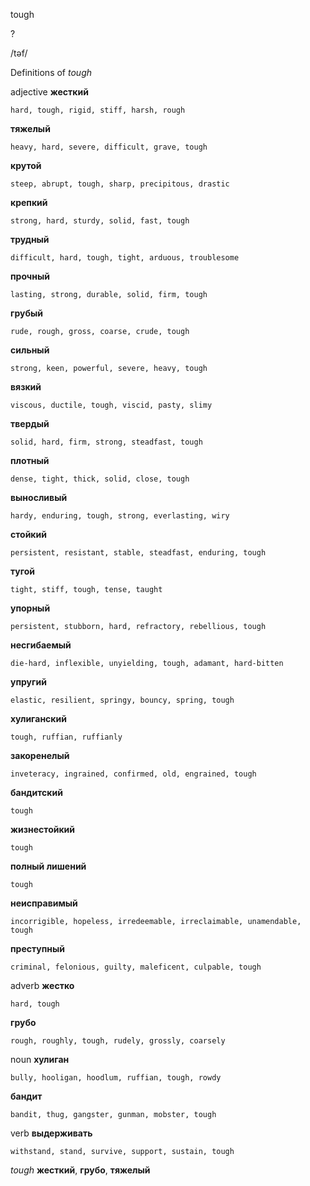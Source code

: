 tough

?

/təf/

Definitions of _tough_

adjective
**жесткий**

    hard, tough, rigid, stiff, harsh, rough
**тяжелый**

    heavy, hard, severe, difficult, grave, tough
**крутой**

    steep, abrupt, tough, sharp, precipitous, drastic
**крепкий**

    strong, hard, sturdy, solid, fast, tough
**трудный**

    difficult, hard, tough, tight, arduous, troublesome
**прочный**

    lasting, strong, durable, solid, firm, tough
**грубый**

    rude, rough, gross, coarse, crude, tough
**сильный**

    strong, keen, powerful, severe, heavy, tough
**вязкий**

    viscous, ductile, tough, viscid, pasty, slimy
**твердый**

    solid, hard, firm, strong, steadfast, tough
**плотный**

    dense, tight, thick, solid, close, tough
**выносливый**

    hardy, enduring, tough, strong, everlasting, wiry
**стойкий**

    persistent, resistant, stable, steadfast, enduring, tough
**тугой**

    tight, stiff, tough, tense, taught
**упорный**

    persistent, stubborn, hard, refractory, rebellious, tough
**несгибаемый**

    die-hard, inflexible, unyielding, tough, adamant, hard-bitten
**упругий**

    elastic, resilient, springy, bouncy, spring, tough
**хулиганский**

    tough, ruffian, ruffianly
**закоренелый**

    inveteracy, ingrained, confirmed, old, engrained, tough
**бандитский**

    tough
**жизнестойкий**

    tough
**полный лишений**

    tough
**неисправимый**

    incorrigible, hopeless, irredeemable, irreclaimable, unamendable, tough
**преступный**

    criminal, felonious, guilty, maleficent, culpable, tough

adverb
**жестко**

    hard, tough
**грубо**

    rough, roughly, tough, rudely, grossly, coarsely

noun
**хулиган**

    bully, hooligan, hoodlum, ruffian, tough, rowdy
**бандит**

    bandit, thug, gangster, gunman, mobster, tough

verb
**выдерживать**

    withstand, stand, survive, support, sustain, tough

_tough_
**жесткий**, **грубо**, **тяжелый**